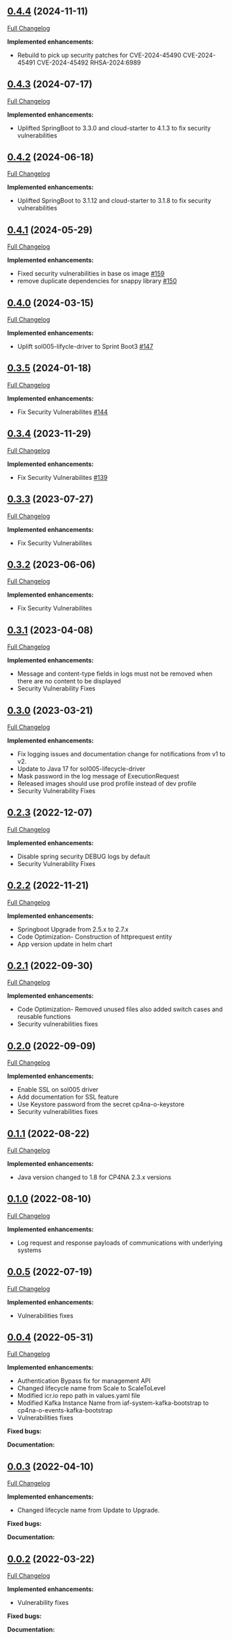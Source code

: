 ## [0.4.4](https://github.com/IBM/sol005-lifecycle-driver/tree/0.4.4) (2024-11-11)

[Full Changelog](https://github.com/IBM/sol005-lifecycle-driver/compare/0.4.3...0.4.4)

**Implemented enhancements:**

- Rebuild to pick up security patches for CVE-2024-45490 CVE-2024-45491 CVE-2024-45492 RHSA-2024:6989

## [0.4.3](https://github.com/IBM/sol005-lifecycle-driver/tree/0.4.3) (2024-07-17)

[Full Changelog](https://github.com/IBM/sol005-lifecycle-driver/compare/0.4.2...0.4.3)

**Implemented enhancements:**

- Uplifted SpringBoot to 3.3.0 and cloud-starter to 4.1.3 to fix security vulnerabilities

## [0.4.2](https://github.com/IBM/sol005-lifecycle-driver/tree/0.4.2) (2024-06-18)

[Full Changelog](https://github.com/IBM/sol005-lifecycle-driver/compare/0.4.1...0.4.2)

**Implemented enhancements:**

- Uplifted SpringBoot to 3.1.12 and cloud-starter to 3.1.8 to fix security vulnerabilities

## [0.4.1](https://github.com/IBM/sol005-lifecycle-driver/tree/0.4.1) (2024-05-29)

[Full Changelog](https://github.com/IBM/sol005-lifecycle-driver/compare/0.4.0...0.4.1)

**Implemented enhancements:**

- Fixed security vulnerabilities in base os image [\#159](https://github.com/IBM/sol005-lifecycle-driver/issues/159)
- remove duplicate dependencies for snappy library [\#150](https://github.com/IBM/sol005-lifecycle-driver/issues/150)

## [0.4.0](https://github.com/IBM/sol005-lifecycle-driver/tree/0.4.0) (2024-03-15)

[Full Changelog](https://github.com/IBM/sol005-lifecycle-driver/compare/0.3.5...0.4.0)

**Implemented enhancements:**

- Uplift sol005-lifycle-driver to Sprint Boot3 [\#147](https://github.com/IBM/sol005-lifecycle-driver/issues/147)

## [0.3.5](https://github.com/IBM/sol005-lifecycle-driver/tree/0.3.5) (2024-01-18)

[Full Changelog](https://github.com/IBM/sol005-lifecycle-driver/compare/0.3.4...0.3.5)

**Implemented enhancements:**

- Fix Security Vulnerabilites [\#144](https://github.com/IBM/sol005-lifecycle-driver/issues/144)

## [0.3.4](https://github.com/IBM/sol005-lifecycle-driver/tree/0.3.4) (2023-11-29)

[Full Changelog](https://github.com/IBM/sol005-lifecycle-driver/compare/0.3.3...0.3.4)

**Implemented enhancements:**

- Fix Security Vulnerabilites [\#139](https://github.com/IBM/sol005-lifecycle-driver/issues/139)
  
## [0.3.3](https://github.com/IBM/sol005-lifecycle-driver/tree/0.3.3) (2023-07-27)

[Full Changelog](https://github.com/IBM/sol005-lifecycle-driver/compare/0.3.2...0.3.3)

**Implemented enhancements:**

- Fix Security Vulnerabilites

## [0.3.2](https://github.com/IBM/sol005-lifecycle-driver/tree/0.3.2) (2023-06-06)

[Full Changelog](https://github.com/IBM/sol005-lifecycle-driver/compare/0.3.1...0.3.2)

**Implemented enhancements:**

- Fix Security Vulnerabilites

## [0.3.1](https://github.com/IBM/sol005-lifecycle-driver/tree/0.3.1) (2023-04-08)

[Full Changelog](https://github.com/IBM/sol005-lifecycle-driver/compare/0.3.0...0.3.1)

**Implemented enhancements:**

- Message and content-type fields in logs must not be removed when there are no content to be displayed
- Security Vulnerability Fixes

## [0.3.0](https://github.com/IBM/sol005-lifecycle-driver/tree/0.3.0) (2023-03-21)

[Full Changelog](https://github.com/IBM/sol005-lifecycle-driver/compare/0.2.3...0.3.0)

**Implemented enhancements:**

- Fix logging issues and documentation change for notifications from v1 to v2.
- Update to Java 17 for sol005-lifecycle-driver
- Mask password in the log message of ExecutionRequest
- Released images should use prod profile instead of dev profile
- Security Vulnerability Fixes


## [0.2.3](https://github.com/IBM/sol005-lifecycle-driver/tree/0.2.3) (2022-12-07)

[Full Changelog](https://github.com/IBM/sol005-lifecycle-driver/compare/0.2.2...0.2.3)

**Implemented enhancements:**

- Disable spring security DEBUG logs by default
- Security Vulnerability Fixes

## [0.2.2](https://github.com/IBM/sol005-lifecycle-driver/tree/0.2.2) (2022-11-21)

[Full Changelog](https://github.com/IBM/sol005-lifecycle-driver/compare/0.2.1...0.2.2)

**Implemented enhancements:**

- Springboot Upgrade from 2.5.x to 2.7.x
- Code Optimization- Construction of httprequest entity
- App version update in helm chart

## [0.2.1](https://github.com/IBM/sol005-lifecycle-driver/tree/0.2.1) (2022-09-30)

[Full Changelog](https://github.com/IBM/sol005-lifecycle-driver/compare/0.2.0...0.2.1)

**Implemented enhancements:**

- Code Optimization- Removed unused files also added switch cases and reusable functions
- Security vulnerabilities fixes

## [0.2.0](https://github.com/IBM/sol005-lifecycle-driver/tree/0.2.0) (2022-09-09)

[Full Changelog](https://github.com/IBM/sol005-lifecycle-driver/compare/0.1.1...0.2.0)

**Implemented enhancements:**

- Enable SSL on sol005 driver
- Add documentation for SSL feature
- Use Keystore password from the secret cp4na-o-keystore
- Security vulnerabilities fixes

## [0.1.1](https://github.com/IBM/sol005-lifecycle-driver/tree/0.1.1) (2022-08-22)

[Full Changelog](https://github.com/IBM/sol005-lifecycle-driver/compare/0.1.0...0.1.1)

**Implemented enhancements:**

- Java version changed to 1.8 for CP4NA 2.3.x versions

## [0.1.0](https://github.com/IBM/sol005-lifecycle-driver/tree/0.1.0) (2022-08-10)

[Full Changelog](https://github.com/IBM/sol005-lifecycle-driver/compare/0.0.5...0.1.0)

**Implemented enhancements:**

- Log request and response payloads of communications with underlying systems

## [0.0.5](https://github.com/IBM/sol005-lifecycle-driver/tree/0.0.5) (2022-07-19)
[Full Changelog](https://github.com/IBM/sol005-lifecycle-driver/compare/0.0.4...0.0.5)

**Implemented enhancements:**

- Vulnerabilities fixes

## [0.0.4](https://github.com/IBM/sol005-lifecycle-driver/tree/0.0.4) (2022-05-31)
[Full Changelog](https://github.com/IBM/sol005-lifecycle-driver/compare/0.0.3...0.0.4)

**Implemented enhancements:**

- Authentication Bypass fix for management API
- Changed lifecycle name from Scale to ScaleToLevel
- Modified icr.io repo path in values.yaml file
- Modified Kafka Instance Name from iaf-system-kafka-bootstrap to cp4na-o-events-kafka-bootstrap
- Vulnerabilities fixes

**Fixed bugs:**

**Documentation:**

## [0.0.3](https://github.com/IBM/sol005-lifecycle-driver/tree/0.0.3) (2022-04-10)
[Full Changelog](https://github.com/IBM/sol005-lifecycle-driver/compare/0.0.2...0.0.3)

**Implemented enhancements:**

- Changed lifecycle name from Update to Upgrade.

**Fixed bugs:**

**Documentation:**

## [0.0.2](https://github.com/IBM/sol005-lifecycle-driver/tree/0.0.2) (2022-03-22)
[Full Changelog](https://github.com/IBM/sol005-lifecycle-driver/compare/0.0.1...0.0.2)

**Implemented enhancements:**

- Vulnerability fixes

**Fixed bugs:**

**Documentation:**
